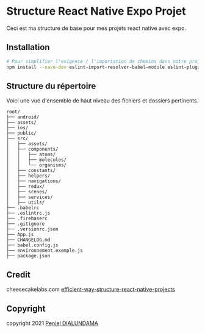 # **Structure React Native Expo Projet**

Ceci est ma structure de base pour mes projets react native avec expo.

## **Installation**

```bash
# Pour simplifier l'exigence / l'importation de chemins dans notre projet, nous devons configurer des alias de répertoire. Alors il faut installer les packages suivants:
npm install --save-dev eslint-import-resolver-babel-module eslint-plugin-import babel-plugin-module-resolver

```

## Structure du répertoire
Voici une vue d'ensemble de haut niveau des fichiers et dossiers pertinents.
```
root/
├── android/
├── assets/
├── ios/
├── public/
├── src/
│   ├── assets/
│   ├── components/
│   │   ├── atoms/
│   │   ├── molecules/
│   │   └── organisms/
│   ├── constants/
│   ├── helpers/
│   ├── navigations/
│   ├── redux/
│   ├── scenes/
│   ├── services/
│   ├── utils/
├── .babelrc
├── .eslintrc.js
├── .firebaserc
├── .gitignore
├── .versionrc.json
├── App.js
├── CHANGELOG.md
├── babel.config.js
├── environnement.exemple.js
├── package.json
```

## **Credit**
cheesecakelabs.com [efficient-way-structure-react-native-projects](https://cheesecakelabs.com/blog/efficient-way-structure-react-native-projects/)

## **Copyright**
copyright 2021 [Peniel DIALUNDAMA](https://penieldialu.carrd.co/)
